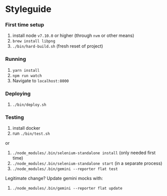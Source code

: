 # Styleguide

### First time setup

1. install node `v7.10.0` or higher (through `nvm` or other means)
1. `brew install libpng`
1. `./bin/hard-build.sh` (fresh reset of project)

### Running

1. `yarn install`
1. `npm run watch`
1. Navigate to `localhost:8000`

### Deploying

1. `./bin/deploy.sh`

### Testing

1. install docker
1. run `./bin/test.sh`

or 

1. `./node_modules/.bin/selenium-standalone install` (only needed first time)
1. `./node_modules/.bin/selenium-standalone start` (in a separate process)
1. `./node_modules/.bin/gemini --reporter flat test`

Legitimate change? Update gemini mocks with:

1. `./node_modules/.bin/gemini --reporter flat update`
